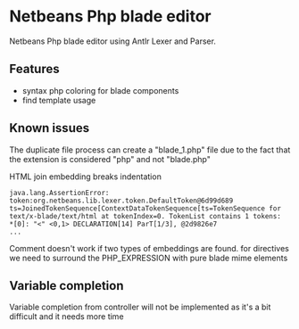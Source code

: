# Netbeans Php blade editor

Netbeans Php blade editor using Antlr Lexer and Parser.

## Features

- syntax php coloring for blade components
- find template usage

## Known issues

The duplicate file process can create a "blade_1.php" file due to the fact that the extension is considered "php" and not "blade.php"

HTML join embedding breaks indentation


```
java.lang.AssertionError: token:org.netbeans.lib.lexer.token.DefaultToken@6d99d689 ts=JoinedTokenSequence[ContextDataTokenSequence[ts=TokenSequence for text/x-blade/text/html at tokenIndex=0. TokenList contains 1 tokens:
*[0]: "<" <0,1> DECLARATION[14] ParT[1/3], @2d9826e7
...
```

Comment doesn't work if two types of embeddings are found.
for directives we need to surround the PHP_EXPRESSION with pure blade mime elements

## Variable completion

Variable completion from controller will not be implemented as it's a bit difficult and it needs more time
